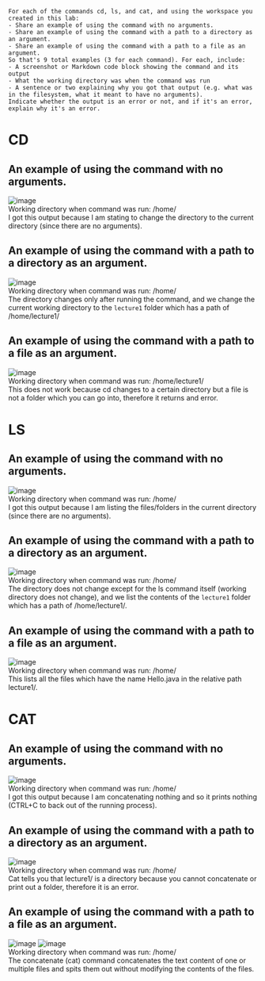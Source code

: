 ```
For each of the commands cd, ls, and cat, and using the workspace you created in this lab:
- Share an example of using the command with no arguments.
- Share an example of using the command with a path to a directory as an argument.
- Share an example of using the command with a path to a file as an argument.
So that's 9 total examples (3 for each command). For each, include:
- A screenshot or Markdown code block showing the command and its output
- What the working directory was when the command was run
- A sentence or two explaining why you got that output (e.g. what was in the filesystem, what it meant to have no arguments).
Indicate whether the output is an error or not, and if it's an error, explain why it's an error.
```
# CD
## An example of using the command with no arguments.
![image](https://github.com/widjaja0/cse15l-lab-report/assets/62527551/6476d294-e634-4c59-b7bb-6aff6537d3ca) <br>
Working directory when command was run: /home/ <br>
I got this output because I am stating to change the directory to the current directory (since there are no arguments).

## An example of using the command with a path to a directory as an argument.
![image](https://github.com/widjaja0/cse15l-lab-report/assets/62527551/56db7d46-b591-4958-b9b9-9e06b951e20b) <br>
Working directory when command was run: /home/ <br>
The directory changes only after running the command, and we change the current working directory to the `lecture1` folder which has a path of /home/lecture1/

## An example of using the command with a path to a file as an argument.
![image](https://github.com/widjaja0/cse15l-lab-report/assets/62527551/0c0c5077-1437-4921-8330-94a340bccde0) <br>
Working directory when command was run: /home/lecture1/ <br>
This does not work because cd changes to a certain directory but a file is not a folder which you can go into, therefore it returns and error.

# LS
## An example of using the command with no arguments.
![image](https://github.com/widjaja0/cse15l-lab-report/assets/62527551/7c247dbe-4f1e-40e7-a333-9f539a23e20b) <br>
Working directory when command was run: /home/ <br>
I got this output because I am listing the files/folders in the current directory (since there are no arguments).

## An example of using the command with a path to a directory as an argument.
![image](https://github.com/widjaja0/cse15l-lab-report/assets/62527551/290defd6-f907-4285-b35e-fa309fd70fa4) <br>
Working directory when command was run: /home/ <br>
The directory does not change except for the ls command itself (working directory does not change), and we list the contents of the `lecture1` folder which has a path of /home/lecture1/.

## An example of using the command with a path to a file as an argument.
![image](https://github.com/widjaja0/cse15l-lab-report/assets/62527551/acca9825-d76c-498f-b8cf-5cf54d79118d) <br>
Working directory when command was run: /home/ <br>
This lists all the files which have the name Hello.java in the relative path lecture1/.

# CAT
## An example of using the command with no arguments.
![image](https://github.com/widjaja0/cse15l-lab-report/assets/62527551/0725a6b3-ff0a-4a88-865d-53f02f988108) <br>
Working directory when command was run: /home/ <br>
I got this output because I am concatenating nothing and so it prints nothing (CTRL+C to back out of the running process).

## An example of using the command with a path to a directory as an argument.
![image](https://github.com/widjaja0/cse15l-lab-report/assets/62527551/e5f44c77-04bf-44ba-9a0b-89c8c80a221c) <br>
Working directory when command was run: /home/ <br>
Cat tells you that lecture1/ is a directory because you cannot concatenate or print out a folder, therefore it is an error.

## An example of using the command with a path to a file as an argument.
![image](https://github.com/widjaja0/cse15l-lab-report/assets/62527551/9bcbc085-af96-404d-ad4f-6eb4e2ba24f8)
![image](https://github.com/widjaja0/cse15l-lab-report/assets/62527551/f0930dd0-7e01-4d4d-8a3f-b297bfef0b39) <br>
Working directory when command was run: /home/ <br>
The concatenate (cat) command concatenates the text content of one or multiple files and spits them out without modifying the contents of the files.
